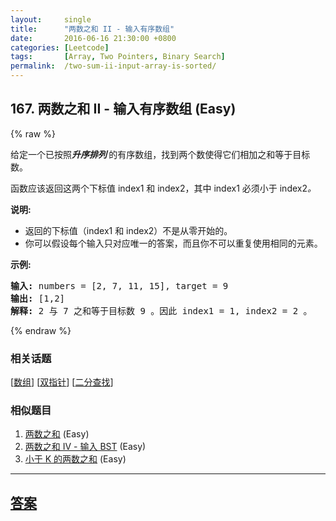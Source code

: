 ```yaml
---
layout:     single
title:      "两数之和 II - 输入有序数组"
date:       2016-06-16 21:30:00 +0800
categories: [Leetcode]
tags:       [Array, Two Pointers, Binary Search]
permalink:  /two-sum-ii-input-array-is-sorted/
---
```


## 167. 两数之和 II - 输入有序数组 (Easy)

{% raw %}

<p>给定一个已按照<strong><em>升序排列</em>&nbsp;</strong>的有序数组，找到两个数使得它们相加之和等于目标数。</p>

<p>函数应该返回这两个下标值<em> </em>index1 和 index2，其中 index1&nbsp;必须小于&nbsp;index2<em>。</em></p>

<p><strong>说明:</strong></p>

<ul>
	<li>返回的下标值（index1 和 index2）不是从零开始的。</li>
	<li>你可以假设每个输入只对应唯一的答案，而且你不可以重复使用相同的元素。</li>
</ul>

<p><strong>示例:</strong></p>

<pre><strong>输入:</strong> numbers = [2, 7, 11, 15], target = 9
<strong>输出:</strong> [1,2]
<strong>解释:</strong> 2 与 7 之和等于目标数 9 。因此 index1 = 1, index2 = 2 。</pre>

{% endraw %}

### 相关话题
  [[数组](https://github.com/openset/leetcode/tree/master/tag/array/README.md)]
  [[双指针](https://github.com/openset/leetcode/tree/master/tag/two-pointers/README.md)]
  [[二分查找](https://github.com/openset/leetcode/tree/master/tag/binary-search/README.md)]

### 相似题目
  1. [两数之和](/two-sum) (Easy)
  1. [两数之和 IV - 输入 BST](/two-sum-iv-input-is-a-bst) (Easy)
  1. [小于 K 的两数之和](/two-sum-less-than-k) (Easy)

---

## [答案](https://github.com/openset/leetcode/tree/master/problems/two-sum-ii-input-array-is-sorted)
